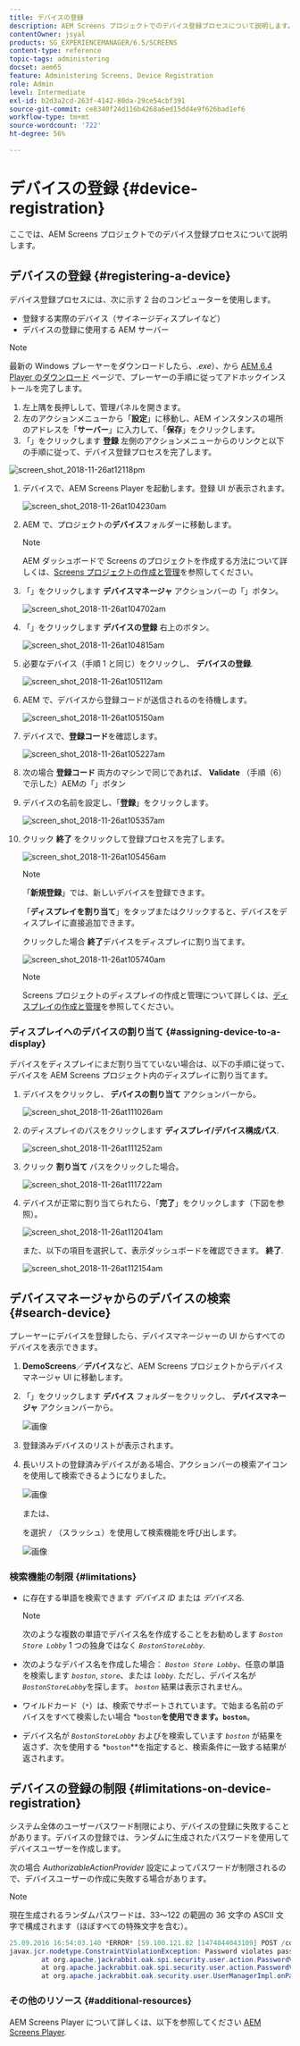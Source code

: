 ```yaml
---
title: デバイスの登録
description: AEM Screens プロジェクトでのデバイス登録プロセスについて説明します。
contentOwner: jsyal
products: SG_EXPERIENCEMANAGER/6.5/SCREENS
content-type: reference
topic-tags: administering
docset: aem65
feature: Administering Screens, Device Registration
role: Admin
level: Intermediate
exl-id: b2d3a2cd-263f-4142-80da-29ce54cbf391
source-git-commit: ce8340f24d116b4268a6ed15dd4e9f626bad1ef6
workflow-type: tm+mt
source-wordcount: '722'
ht-degree: 56%

---
```


# デバイスの登録 {#device-registration}

ここでは、AEM Screens プロジェクトでのデバイス登録プロセスについて説明します。

## デバイスの登録 {#registering-a-device}

デバイス登録プロセスには、次に示す 2 台のコンピューターを使用します。

* 登録する実際のデバイス（サイネージディスプレイなど）
* デバイスの登録に使用する AEM サーバー

>[!NOTE]
>
>最新の Windows プレーヤーをダウンロードしたら、*.exe*）、から [AEM 6.4 Player のダウンロード](https://download.macromedia.com/screens/) ページで、プレーヤーの手順に従ってアドホックインストールを完了します。
>
>1. 左上隅を長押しして、管理パネルを開きます。
>1. 左のアクションメニューから「**設定**」に移動し、AEM インスタンスの場所のアドレスを「**サーバー**」に入力して、「**保存**」をクリックします。
>1. 「」をクリックします **登録** 左側のアクションメニューからのリンクと以下の手順に従って、デバイス登録プロセスを完了します。
>

![screen_shot_2018-11-26at12118pm](assets/screen_shot_2018-11-26at12118pm.png)

1. デバイスで、AEM Screens Player を起動します。登録 UI が表示されます。

   ![screen_shot_2018-11-26at104230am](assets/screen_shot_2018-11-26at104230am.png)

1. AEM で、プロジェクトの&#x200B;**デバイス**&#x200B;フォルダーに移動します。

   >[!NOTE]
   >
   >AEM ダッシュボードで Screens のプロジェクトを作成する方法について詳しくは、[Screens プロジェクトの作成と管理](creating-a-screens-project.md)を参照してください。

1. 「」をクリックします **デバイスマネージャ** アクションバーの「」ボタン。

   ![screen_shot_2018-11-26at104702am](assets/screen_shot_2018-11-26at104702am.png)

1. 「」をクリックします **デバイスの登録** 右上のボタン。

   ![screen_shot_2018-11-26at104815am](assets/screen_shot_2018-11-26at104815am.png)

1. 必要なデバイス（手順 1 と同じ）をクリックし、 **デバイスの登録**.

   ![screen_shot_2018-11-26at105112am](assets/screen_shot_2018-11-26at105112am.png)

1. AEM で、デバイスから登録コードが送信されるのを待機します。

   ![screen_shot_2018-11-26at105150am](assets/screen_shot_2018-11-26at105150am.png)

1. デバイスで、**登録コード**&#x200B;を確認します。

   ![screen_shot_2018-11-26at105227am](assets/screen_shot_2018-11-26at105227am.png)

1. 次の場合 **登録コード** 両方のマシンで同じであれば、 **Validate** （手順（6）で示した）AEMの「」ボタン
1. デバイスの名前を設定し、「**登録**」をクリックします。

   ![screen_shot_2018-11-26at105357am](assets/screen_shot_2018-11-26at105357am.png)

1. クリック **終了** をクリックして登録プロセスを完了します。

   ![screen_shot_2018-11-26at105456am](assets/screen_shot_2018-11-26at105456am.png)

   >[!NOTE]
   >
   >「**新規登録**」では、新しいデバイスを登録できます。
   >
   >「**ディスプレイを割り当て**」をタップまたはクリックすると、デバイスをディスプレイに直接追加できます。

   クリックした場合 **終了**&#x200B;デバイスをディスプレイに割り当てます。

   ![screen_shot_2018-11-26at105740am](assets/screen_shot_2018-11-26at105740am.png)

   >[!NOTE]
   >
   >Screens プロジェクトのディスプレイの作成と管理について詳しくは、[ディスプレイの作成と管理](managing-displays.md)を参照してください。

### ディスプレイへのデバイスの割り当て {#assigning-device-to-a-display}

デバイスをディスプレイにまだ割り当てていない場合は、以下の手順に従って、デバイスを AEM Screens プロジェクト内のディスプレイに割り当てます。

1. デバイスをクリックし、 **デバイスの割り当て** アクションバーから。

   ![screen_shot_2018-11-26at111026am](assets/screen_shot_2018-11-26at111026am.png)

1. のディスプレイのパスをクリックします **ディスプレイ/デバイス構成パス**.

   ![screen_shot_2018-11-26at111252am](assets/screen_shot_2018-11-26at111252am.png)

1. クリック **割り当て** パスをクリックした場合。

   ![screen_shot_2018-11-26at111722am](assets/screen_shot_2018-11-26at111722am.png)

1. デバイスが正常に割り当てられたら、「**完了**」をクリックします（下図を参照）。

   ![screen_shot_2018-11-26at112041am](assets/screen_shot_2018-11-26at112041am.png)

   また、以下の項目を選択して、表示ダッシュボードを確認できます。 **終了**.

   ![screen_shot_2018-11-26at112154am](assets/screen_shot_2018-11-26at112154am.png)

## デバイスマネージャからのデバイスの検索 {#search-device}

プレーヤーにデバイスを登録したら、デバイスマネージャーの UI からすべてのデバイスを表示できます。

1. **DemoScreens**／**デバイス**&#x200B;など、AEM Screens プロジェクトからデバイスマネージャ UI に移動します。

1. 「」をクリックします **デバイス** フォルダーをクリックし、 **デバイスマネージャ** アクションバーから。

   ![画像](/help/user-guide/assets/device-manager/device-manager-1.png)

1. 登録済みデバイスのリストが表示されます。

1. 長いリストの登録済みデバイスがある場合、アクションバーの検索アイコンを使用して検索できるようになりました。

   ![画像](/help/user-guide/assets/device-manager/device-manager-2.png)

   または、

   を選択 `/` （スラッシュ）を使用して検索機能を呼び出します。

   ![画像](/help/user-guide/assets/device-manager/device-manager-3.png)


### 検索機能の制限 {#limitations}

* に存在する単語を検索できます *デバイス ID* または *デバイス名*.

  >[!NOTE]
  >次のような複数の単語でデバイス名を作成することをお勧めします *`Boston Store Lobby`* 1 つの独身ではなく *`BostonStoreLobby`*.

* 次のようなデバイス名を作成した場合： *`Boston Store Lobby`*、任意の単語を検索します *`boston`*, *`store`*、または *`lobby`*. ただし、デバイス名が *`BostonStoreLobby`*&#x200B;を探します。 *`boston`* 結果は表示されません。

* ワイルドカード（`*`）は、検索でサポートされています。で始まる名前のデバイスをすべて検索したい場合 *`boston`**を使用できます。`boston`**。

* デバイス名が *`BostonStoreLobby`* およびを検索しています *`boston`* が結果を返さず、次を使用する *`boston`**を指定すると、検索条件に一致する結果が返されます。

## デバイスの登録の制限 {#limitations-on-device-registration}

システム全体のユーザーパスワード制限により、デバイスの登録に失敗することがあります。デバイスの登録では、ランダムに生成されたパスワードを使用してデバイスユーザーを作成します。

次の場合 *AuthorizableActionProvider* 設定によってパスワードが制限されるので、デバイスユーザーの作成に失敗する場合があります。

>[!NOTE]
>
>現在生成されるランダムパスワードは、33～122 の範囲の 36 文字の ASCII 文字で構成されます（ほぼすべての特殊文字を含む）。

```java
25.09.2016 16:54:03.140 *ERROR* [59.100.121.82 [1474844043109] POST /content/screens/svc/registration HTTP/1.1] com.adobe.cq.screens.device.registration.impl.RegistrationServlet Error during device registration
javax.jcr.nodetype.ConstraintViolationException: Password violates password constraint (^(?=.*\d).{7,9}$).
        at org.apache.jackrabbit.oak.spi.security.user.action.PasswordValidationAction.validatePassword(PasswordValidationAction.java:105)
        at org.apache.jackrabbit.oak.spi.security.user.action.PasswordValidationAction.onPasswordChange(PasswordValidationAction.java:76)
        at org.apache.jackrabbit.oak.security.user.UserManagerImpl.onPasswordChange(UserManagerImpl.java:308)
```

### その他のリソース {#additional-resources}

AEM Screens Player について詳しくは、以下を参照してください [AEM Screens Player](working-with-screens-player.md).
